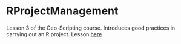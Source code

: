 RProjectManagement
==================

Lesson 3 of the Geo-Scripting course. Introduces good practices in carrying out an R project.
Lesson [here](http://geoscripting-wur.github.io/RProjectManagement)
